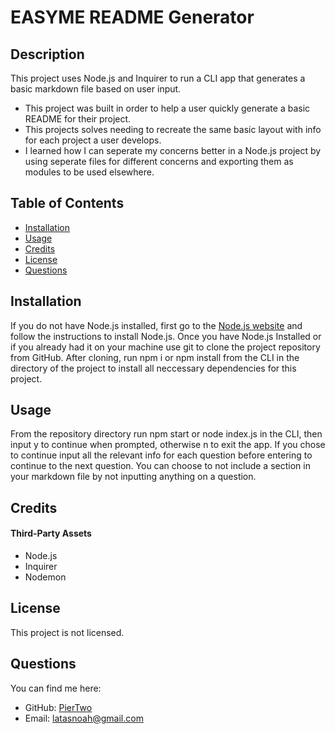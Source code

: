 # EASYME README Generator

## Description

This project uses Node.js and Inquirer to run a CLI app that generates a basic markdown file based on user input.

- This project was built in order to help a user quickly generate a basic README for their project.
- This projects solves needing to recreate the same basic layout with info for each project a user develops.
- I learned how I can seperate my concerns better in a Node.js project by using seperate files for different concerns and exporting them as modules to be used elsewhere.

## Table of Contents

- [Installation](#installation)
- [Usage](#usage)
- [Credits](#credits)
- [License](#license)
- [Questions](#questions)

## Installation

If you do not have Node.js installed, first go to the [Node.js website](https://nodejs.org/en/) and follow the instructions to install Node.js. Once you have Node.js Installed or if you already had it on your machine use git to clone the project repository from GitHub. After cloning, run npm i or npm install from the CLI in the directory of the project to install all neccessary dependencies for this project.

## Usage

From the repository directory run npm start or node index.js in the CLI, then input y to continue when prompted, otherwise n to exit the app. If you chose to continue input all the relevant info for each
question before entering to continue to the next question. You can choose to not include a section in your markdown file by not inputting anything on a question.

## Credits

#### Third-Party Assets

- Node.js
- Inquirer
- Nodemon

## License

This project is not licensed.

## Questions

You can find me here:
- GitHub: [PierTwo](https://github.com/PierTwo)
- Email: <latasnoah@gmail.com>
